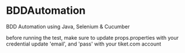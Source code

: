 # BDDAutomation
BDD Automation using Java, Selenium & Cucumber

before running the test, make sure to update props.properties with your credential
update 'email', and 'pass' with your tiket.com account
